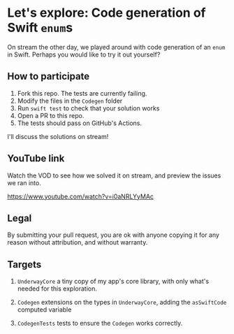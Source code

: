 # Let's explore: Code generation of Swift `enum`s

On stream the other day, we played around with code generation of an `enum` in Swift. Perhaps you would like to try it out yourself?

## How to participate

1. Fork this repo. The tests are currently failing.
2. Modify the files in the `Codegen` folder
3. Run `swift test` to check that your solution works
4. Open a PR to this repo.
5. The tests should pass on GitHub's Actions.

I'll discuss the solutions on stream!

## YouTube link

Watch the VOD to see how we solved it on stream, and preview the issues we ran into.

https://www.youtube.com/watch?v=i0aNRLYyMAc

## Legal

By submitting your pull request, you are ok with anyone copying it for any reason without attribution, and without warranty.

## Targets

1. `UnderwayCore` a tiny copy of my app's core library, with only what's needed for this exploration.

2. `Codegen` extensions on the types in `UnderwayCore`, adding the `asSwiftCode` computed variable

3. `CodegenTests` tests to ensure the `Codegen` works correctly.


